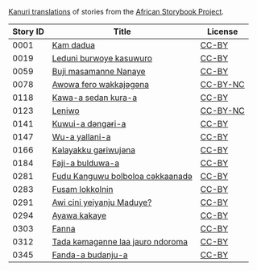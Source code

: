 [Kanuri translations](http://africanstorybook.org/language/kanuri) of stories from the [African Storybook Project](http://africanstorybook.org).

Story ID | Title | License
-------- | ----- | -------
0001 | [Kam dadua](http://africanstorybook.org/stories/kam-dadua-0) | [CC-BY](https://creativecommons.org/licenses/by/3.0/)
0019 | [Leduni burwoye kasuwuro](http://africanstorybook.org/stories/leduni-burwoye-kasuwuro) | [CC-BY](https://creativecommons.org/licenses/by/3.0/)
0059 | [Buji masamanne Nanaye](http://africanstorybook.org/stories/buji-masamanne-nanaye-0) | [CC-BY](https://creativecommons.org/licenses/by/3.0/)
0078 | [Awowa fero wakkajǝgǝna](http://africanstorybook.org/stories/awowa-fero-wakkajǝgǝna-1) | [CC-BY-NC](http://creativecommons.org/licenses/by-nc/3.0/)
0118 | [Kawa-a sedan kura-a](http://africanstorybook.org/stories/kawa-sedan-kura) | [CC-BY](https://creativecommons.org/licenses/by/3.0/)
0123 | [Leniwo](http://africanstorybook.org/stories/leniwo) | [CC-BY-NC](http://creativecommons.org/licenses/by-nc/3.0/)
0141 | [Kuwui-a dǝngaɍi-a](http://africanstorybook.org/stories/kuwui-dǝngaɍi) | [CC-BY](https://creativecommons.org/licenses/by/3.0/)
0147 | [Wu-a yallani-a](http://africanstorybook.org/stories/wu-yallani) | [CC-BY](https://creativecommons.org/licenses/by/3.0/)
0166 | [Kәlayakku gaɍiwujǝna](http://africanstorybook.org/stories/kәlayakku-gaɍiwujǝna) | [CC-BY](https://creativecommons.org/licenses/by/3.0/)
0184 | [Faji-a bulduwa-a](http://africanstorybook.org/stories/faji-bulduwa) | [CC-BY](https://creativecommons.org/licenses/by/3.0/)
0281 | [Fudu Kanguwu bolboloa cǝkkaanadǝ](http://africanstorybook.org/stories/fudu-kanguwu-bolboloa-cǝkkaanadǝ-0) | [CC-BY](https://creativecommons.org/licenses/by/3.0/)
0283 | [Fusam lokkolnin](http://africanstorybook.org/stories/fusam-lokkolnin-1) | [CC-BY](https://creativecommons.org/licenses/by/3.0/)
0291 | [Awi cini yeiyanju Maduye?](http://africanstorybook.org/stories/awi-cini-yeiyanju-maduye-0) | [CC-BY](https://creativecommons.org/licenses/by/3.0/)
0294 | [Ayawa kakaye](http://africanstorybook.org/stories/ayawa-kakaye) | [CC-BY](https://creativecommons.org/licenses/by/3.0/)
0303 | [Fanna](http://africanstorybook.org/stories/fanna) | [CC-BY](https://creativecommons.org/licenses/by/3.0/)
0312 | [Tada kǝmagǝnne laa jauro ndoroma](http://africanstorybook.org/stories/tada-kǝmagǝnne-laa-jauro-ndoroma) | [CC-BY](https://creativecommons.org/licenses/by/3.0/)
0345 | [Fanda-a budanju-a](http://africanstorybook.org/stories/fanda-budanju-2) | [CC-BY](https://creativecommons.org/licenses/by/3.0/)
